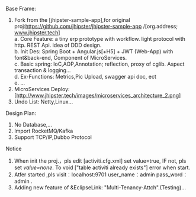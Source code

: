 
Base Frame:
1. Fork from the [jhipster-sample-app],for original proj:https://github.com/jhipster/jhipster-sample-app /[org.address; www.jhipster.tech]</br>
   a. Core Feature: a tiny erp prototype with workflow. light protocol with http. REST Api. idea of DDD design.</br>
   b. Init Des: Spring Boot + Angular.js[+H5] + JWT (Web-App) with font&back-end, Component of MicroServices.</br>
   c. Basic spring: IoC,AOP,Annotation; reflection, proxy of cglib. Aspect transaction & logging...</br>
   d. Ex-Functions: Metrics,Pic Upload, swagger api doc, ect</br>
   e. ...
2. MicroServices Deploy: [http://www.jhipster.tech/images/microservices_architecture_2.png]
3. Undo List: Netty,Linux...


Design Plan:
1. No Database,...
2. Import RocketMQ/Kafka
3. Support TCP/IP,Dubbo Protocol


Notice
1. When init the proj.，pls edit [activiti.cfg.xml] *<property name="databaseSchemaUpdate" value="true" />* set value=true,
   IF not, pls set *value=none*. To void ["table activiti already exists"] error when start. 
2. Atfer started ,pls visit：localhost:9701 user_name：admin pass_word：admin .
3. Adding new feature of &EclipseLink: "Multi-Tenancy-Attch".(Testing)...
